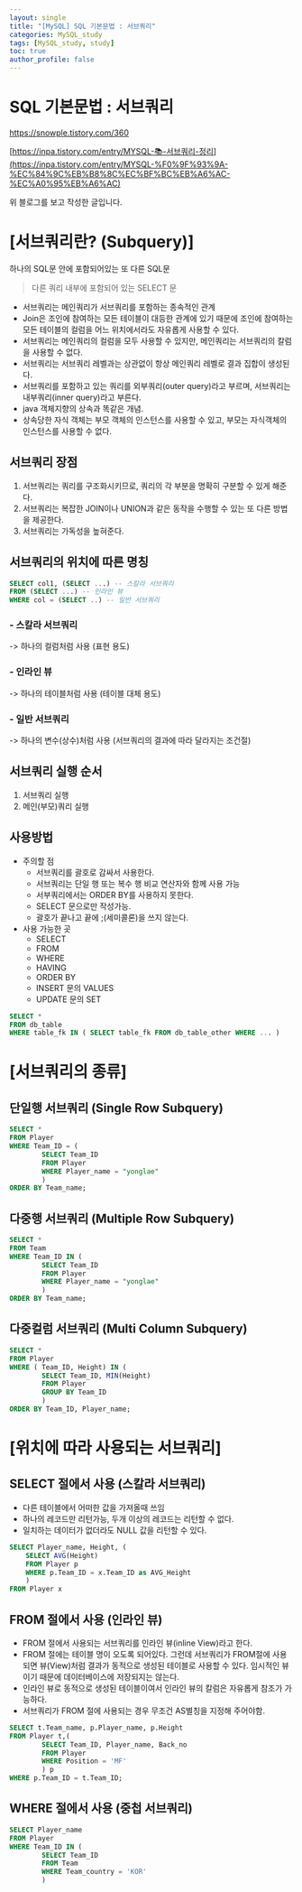 ```yaml
---
layout: single
title: "[MySQL] SQL 기본문법 : 서브쿼리"
categories: MySQL_study
tags: [MySQL_study, study]
toc: true
author_profile: false
---
```


# SQL 기본문법 : 서브쿼리

https://snowple.tistory.com/360

[https://inpa.tistory.com/entry/MYSQL-📚-서브쿼리-정리](https://inpa.tistory.com/entry/MYSQL-%F0%9F%93%9A-%EC%84%9C%EB%B8%8C%EC%BF%BC%EB%A6%AC-%EC%A0%95%EB%A6%AC)

위 블로그를 보고 작성한 글입니다.

# [서브쿼리란? (Subquery)]

하나의 SQL문 안에 포함되어있는 또 다른 SQL문

> 다른 쿼리 내부에 포함되어 있는 SELECT 문

- 서브쿼리는 메인쿼리가 서브쿼리를 포함하는 종속적인 관계
- Join은 조인에 참여하는 모든 테이블이 대등한 관계에 있기 때문에 조인에 참여하는 모든 테이블의 컬럼을 어느 위치에서라도 자유롭게 사용할 수 있다.
- 서브쿼리는 메인쿼리의 컬럼을 모두 사용할 수 있지만, 메인쿼리는 서브쿼리의 칼럼을 사용할 수 없다.
- 서브쿼리는 서브쿼리 레벨과는 상관없이 항상 메인쿼리 레벨로 결과 집합이 생성된다.
- 서브쿼리를 포함하고 있는 쿼리를 외부쿼리(outer query)라고 부르며, 서브쿼리는 내부쿼리(inner query)라고 부른다.
- java 객체지향의 상속과 똑같은 개념.
- 상속당한 자식 객체는 부모 객체의 인스턴스를 사용할 수 있고, 부모는 자식객체의 인스턴스를 사용할 수 없다.

## 서브쿼리 장점

1. 서브쿼리는 쿼리를 구조화시키므로, 쿼리의 각 부분을 명확히 구분할 수 있게 해준다.
2. 서브쿼리는 복잡한 JOIN이나 UNION과 같은 동작을 수행할 수 있는 또 다른 방법을 제공한다.
3. 서브쿼리는 가독성을 높혀준다.

## 서브쿼리의 위치에 따른 명칭

```sql
SELECT col1, (SELECT ...) -- 스칼라 서브쿼리
FROM (SELECT ...) -- 인라인 뷰
WHERE col = (SELECT ..) -- 일반 서브쿼리
```

### - 스칼라 서브쿼리

-> 하나의 컬럼처럼 사용 (표현 용도)

### - 인라인 뷰

-> 하나의 테이블처럼 사용 (테이블 대체 용도)

### - 일반 서브쿼리

-> 하나의 변수(상수)처럼 사용 (서브쿼리의 결과에 따라 달라지는 조건절)

## 서브쿼리 실행 순서

1. 서브쿼리 실행
2. 메인(부모)쿼리 실행

## 사용방법

- 주의할 점
  - 서브쿼리를 괄호로 감싸서 사용한다.
  - 서브쿼리는 단일 행 또는 복수 행 비교 연산자와 함께 사용 가능
  - 서부쿼리에서는 ORDER BY를 사용하지 못한다.
  - SELECT 문으로만 작성가능.
  - 괄호가 끝나고 끝에 ;(세미콜론)을 쓰지 않는다.
- 사용 가능한 곳
  - SELECT
  - FROM
  - WHERE
  - HAVING
  - ORDER BY
  - INSERT 문의 VALUES
  - UPDATE 문의 SET

```sql
SELECT *
FROM db_table
WHERE table_fk IN ( SELECT table_fk FROM db_table_other WHERE ... )
```

# [서브쿼리의 종류]

## 단일행 서브쿼리 (Single Row Subquery)

```sql
SELECT *
FROM Player
WHERE Team_ID = (
		SELECT Team_ID
		FROM Player
		WHERE Player_name = "yonglae"
		)
ORDER BY Team_name;
```

## 다중행 서브쿼리 (Multiple Row Subquery)

```sql
SELECT *
FROM Team
WHERE Team_ID IN (
		SELECT Team_ID
		FROM Player
		WHERE Player_name = "yonglae"
		)
ORDER BY Team_name;
```

## 다중컬럼 서브쿼리 (Multi Column Subquery)

```sql
SELECT *
FROM Player
WHERE ( Team_ID, Height) IN (
		SELECT Team_ID, MIN(Height)
		FROM Player
		GROUP BY Team_ID
		)
ORDER BY Team_ID, Player_name;
```

# [위치에 따라 사용되는 서브쿼리]

## SELECT 절에서 사용 (스칼라 서브쿼리)

- 다른 테이블에서 어떠한 값을 가져올때 쓰임
- 하나의 레코드만 리턴가능, 두개 이상의 레코드는 리턴할 수 없다.
- 일치하는 데이터가 없더라도 NULL 값을 리턴할 수 있다.

```sql
SELECT Player_name, Height, (
	SELECT AVG(Height)
	FROM Player p
	WHERE p.Team_ID = x.Team_ID as AVG_Height
	)
FROM Player x
```

## FROM 절에서 사용 (인라인 뷰)

- FROM 절에서 사용되는 서브쿼리를 인라인 뷰(inline View)라고 한다.
- FROM 절에는 테이블 명이 오도록 되어있다. 그런데 서브쿼리가 FROM절에 사용되면 뷰(View)처럼 결과가 동적으로 생성된 테이블로 사용할 수 있다. 임시적인 뷰이기 때문에 데이터베이스에 저장되지는 않는다.
- 인라인 뷰로 동적으로 생성된 테이블이여서 인라인 뷰의 칼럼은 자유롭게 참조가 가능하다.
- 서브쿼리가 FROM 절에 사용되는 경우 무조건 AS별칭을 지정해 주어야함.

```sql
SELECT t.Team_name, p.Player_name, p.Height
FROM Player t,(
		SELECT Team_ID, Player_name, Back_no
		FROM Player
		WHERE Position = 'MF'
		) p
WHERE p.Team_ID = t.Team_ID;
```

## WHERE 절에서 사용 (중첩 서브쿼리)

```sql
SELECT Player_name
FROM Player
WHERE Team_ID IN (
		SELECT Team_ID
		FROM Team
		WHERE Team_country = 'KOR'
		)
```

